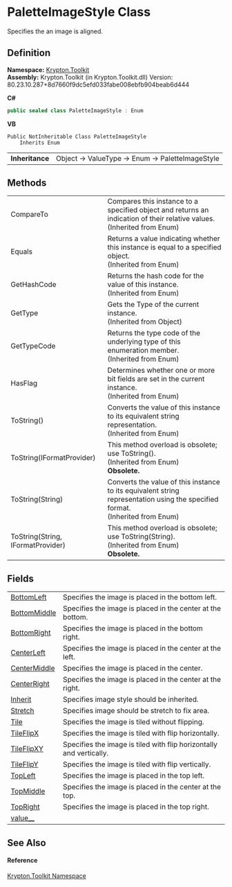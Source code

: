 # PaletteImageStyle Class


Specifies the an image is aligned.



## Definition
**Namespace:** <a href="79d2eac2-21f4-54ff-7552-b20c33c30600.md">Krypton.Toolkit</a>  
**Assembly:** Krypton.Toolkit (in Krypton.Toolkit.dll) Version: 80.23.10.287+8d7660f9dc5efd033fabe008ebfb904beab6d444

**C#**
``` C#
public sealed class PaletteImageStyle : Enum
```
**VB**
``` VB
Public NotInheritable Class PaletteImageStyle
	Inherits Enum
```

<table><tr><td><strong>Inheritance</strong></td><td>Object  →  ValueType  →  Enum  →  PaletteImageStyle</td></tr>
</table>



## Methods
<table>
<tr>
<td>CompareTo</td>
<td>Compares this instance to a specified object and returns an indication of their relative values.<br />(Inherited from Enum)</td></tr>
<tr>
<td>Equals</td>
<td>Returns a value indicating whether this instance is equal to a specified object.<br />(Inherited from Enum)</td></tr>
<tr>
<td>GetHashCode</td>
<td>Returns the hash code for the value of this instance.<br />(Inherited from Enum)</td></tr>
<tr>
<td>GetType</td>
<td>Gets the Type of the current instance.<br />(Inherited from Object)</td></tr>
<tr>
<td>GetTypeCode</td>
<td>Returns the type code of the underlying type of this enumeration member.<br />(Inherited from Enum)</td></tr>
<tr>
<td>HasFlag</td>
<td>Determines whether one or more bit fields are set in the current instance.<br />(Inherited from Enum)</td></tr>
<tr>
<td>ToString()</td>
<td>Converts the value of this instance to its equivalent string representation.<br />(Inherited from Enum)</td></tr>
<tr>
<td>ToString(IFormatProvider)</td>
<td>This method overload is obsolete; use ToString().<br />(Inherited from Enum)<br /><strong>Obsolete.</strong></td></tr>
<tr>
<td>ToString(String)</td>
<td>Converts the value of this instance to its equivalent string representation using the specified format.<br />(Inherited from Enum)</td></tr>
<tr>
<td>ToString(String, IFormatProvider)</td>
<td>This method overload is obsolete; use ToString(String).<br />(Inherited from Enum)<br /><strong>Obsolete.</strong></td></tr>
</table>

## Fields
<table>
<tr>
<td><a href="21d705fc-7b07-a5bb-6141-a90d53a99198.md">BottomLeft</a></td>
<td>Specifies the image is placed in the bottom left.</td></tr>
<tr>
<td><a href="160bde18-3395-25b8-eb4a-6a3b02651656.md">BottomMiddle</a></td>
<td>Specifies the image is placed in the center at the bottom.</td></tr>
<tr>
<td><a href="0212c8df-75e2-a7c8-3c42-71cb175d104a.md">BottomRight</a></td>
<td>Specifies the image is placed in the bottom right.</td></tr>
<tr>
<td><a href="14da590a-be31-5e5e-74c8-eb1d3eb53753.md">CenterLeft</a></td>
<td>Specifies the image is placed in the center at the left.</td></tr>
<tr>
<td><a href="76df60b8-755d-fee7-f6a6-12776bd8c80d.md">CenterMiddle</a></td>
<td>Specifies the image is placed in the center.</td></tr>
<tr>
<td><a href="f2688f56-0b96-6e1e-ab79-d7ef9593b995.md">CenterRight</a></td>
<td>Specifies the image is placed in the center at the right.</td></tr>
<tr>
<td><a href="013e0e6c-fd71-2665-721b-4852ccf99c52.md">Inherit</a></td>
<td>Specifies image style should be inherited.</td></tr>
<tr>
<td><a href="4dbe217d-1902-fec5-9165-d9d102d3c2de.md">Stretch</a></td>
<td>Specifies image should be stretch to fix area.</td></tr>
<tr>
<td><a href="2a1f006c-d743-078e-bc30-81db2bc11337.md">Tile</a></td>
<td>Specifies the image is tiled without flipping.</td></tr>
<tr>
<td><a href="8998b338-43ee-54ec-a0d1-40910412ffa1.md">TileFlipX</a></td>
<td>Specifies the image is tiled with flip horizontally.</td></tr>
<tr>
<td><a href="f0203bf0-40b9-1dc3-259c-8da1eb6dfba3.md">TileFlipXY</a></td>
<td>Specifies the image is tiled with flip horizontally and vertically.</td></tr>
<tr>
<td><a href="403072bb-66b1-1206-2f95-ab1885f58b16.md">TileFlipY</a></td>
<td>Specifies the image is tiled with flip vertically.</td></tr>
<tr>
<td><a href="04ecc80f-1039-a1d2-a526-af19c9de0cc7.md">TopLeft</a></td>
<td>Specifies the image is placed in the top left.</td></tr>
<tr>
<td><a href="c1be7d11-3f0d-cd8a-66c0-767e8fbfa49b.md">TopMiddle</a></td>
<td>Specifies the image is placed in the center at the top.</td></tr>
<tr>
<td><a href="fb10f030-47db-fd88-167f-6b0be066e992.md">TopRight</a></td>
<td>Specifies the image is placed in the top right.</td></tr>
<tr>
<td><a href="49447b4b-63ef-d466-cead-2aa5ff311c00.md">value__</a></td>
<td> </td></tr>
</table>

## See Also


#### Reference
<a href="79d2eac2-21f4-54ff-7552-b20c33c30600.md">Krypton.Toolkit Namespace</a>  
